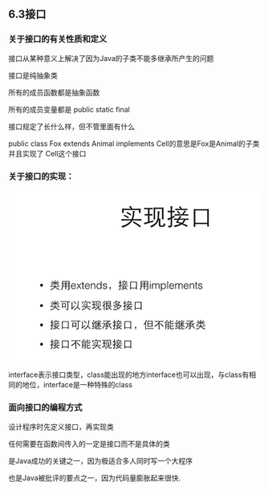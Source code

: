 ## 6.3接口

### 关于接口的有关性质和定义

接口从某种意义上解决了因为Java的子类不能多继承所产生的问题

接口是纯抽象类

所有的成员函数都是抽象函数

所有的成员变量都是 public static final

接口规定了长什么样，但不管里面有什么

public class Fox extends Animal implements Cell的意思是Fox是Animal的子类并且实现了 Cell这个接口

### 关于接口的实现：

![image-20201130162725198](6.3接口.assets/image-20201130162725198.png)

interface表示接口类型，class能出现的地方interface也可以出现，与class有相同的地位，interface是一种特殊的class

### 面向接口的编程方式

设计程序时先定义接口，再实现类

任何需要在函数间传入的一定是接口而不是具体的类

是Java成功的关键之一，因为极适合多人同时写一个大程序

也是Java被批评的要点之一，因为代码量膨胀起来很快.
